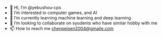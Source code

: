 - 👋 Hi, I’m @yebushou-cps
- 👀 I’m interested in computer games, and AI
- 🌱 I’m currently learning machine learning and deep learning
- 💞️ I’m looking to collaborate on syudents who have similar hobby with me
- 📫 How to reach me chenpeisen2004@gmaile.com


<!---
yebushou-cps/yebushou-cps is a ✨ special ✨ repository because its `README.md` (this file) appears on your GitHub profile.
You can click the Preview link to take a look at your changes.
--->
